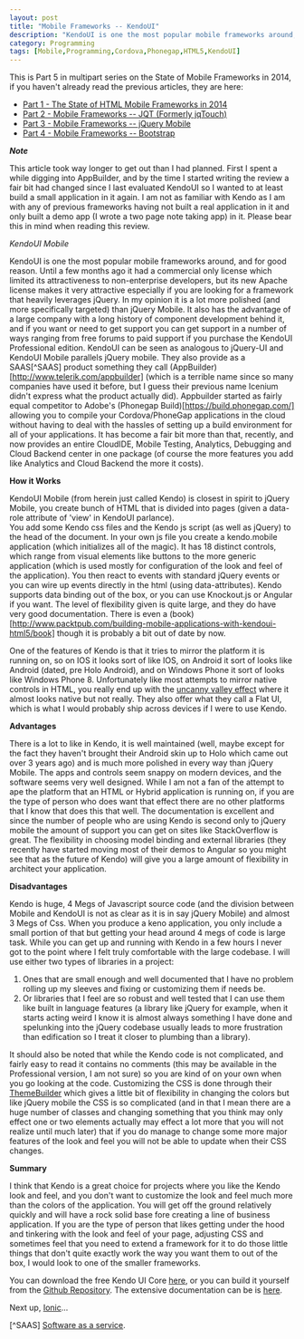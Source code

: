 ```yaml
---
layout: post
title: "Mobile Frameworks -- KendoUI"
description: "KendoUI is one the most popular mobile frameworks around, and for good reason. Until a few months ago it had a commercial only license which limited its attractiveness to non-enterprise developers, but its new Apache license makes it very attractive especially if you are looking for a framework that heavily leverages jQuery."
category: Programming
tags: [Mobile,Programming,Cordova,Phonegap,HTML5,KendoUI]
---
```



This is Part 5 in multipart series on the State of Mobile Frameworks in 2014, if you haven't already read the previous articles, they are here:

* [Part 1 - The State of HTML Mobile Frameworks in 2014](/programming/2014/04/22/the-state-of-html-mobile-frameworks-in-2014/)
* [Part 2 - Mobile Frameworks -- JQT (Formerly jqTouch)](/programming/2014/04/24/mobile-frameworks-jqt/)
* [Part 3 - Mobile Frameworks -- jQuery Mobile](/programming/2014/04/26/mobile-frameworks-jquery-mobile/)
* [Part 4 - Mobile Frameworks -- Bootstrap](/programming/2014/05/08/mobile-frameworks-bootstrap/)

***Note***

This article took way longer to get out than I had planned.  First I spent a while digging into AppBuilder, and by the
time I started writing the review a fair bit had changed since I last evaluated KendoUI so I wanted to at least build
a small application in it again.  I am not as familiar with Kendo as I am with any of previous frameworks having not
built a real application in it and only built a demo app (I wrote a two page note taking app) in it.  Please bear this
in mind when reading this review.

*KendoUI Mobile*

KendoUI is one the most popular mobile frameworks around, and for good reason. Until a few months ago it had a commercial
only license which limited its attractiveness to non-enterprise developers, but its new Apache license makes it very
attractive especially if you are looking for a framework that heavily leverages jQuery.  In my opinion it is a lot 
more polished (and more specifically targeted) than jQuery Mobile.  It also has the advantage of a large company
with a long history of component development behind it, and if you want or need to get support you can get support
in a number of ways ranging from free forums to paid support if you purchase the KendoUI Professional edition.  KendoUI
can be seen as analogous to jQuery-UI and KendoUI Mobile parallels jQuery mobile.
They also provide as a SAAS[^SAAS] product something they call (AppBuilder)[http://www.telerik.com/appbuilder] (which is a terrible name since so many companies have
used it before, but I guess their previous name Icenium didn't express what the product actually did).  Appbuilder
started as fairly equal competitor to Adobe's (Phonegap Build)[https://build.phonegap.com/] allowing you to compile
your Cordova/PhoneGap applications in the cloud without having to deal with the hassles of setting up a build
environment for all of your applications.  It has become a fair bit more than that, recently, and now provides
an entire CloudIDE, Mobile Testing, Analytics, Debugging and Cloud Backend center in one package (of course
the more features you add like Analytics and Cloud Backend the more it costs).  

**How it Works**

KendoUI Mobile (from herein just called Kendo) is closest in spirit to jQuery Mobile, you create bunch of 
HTML that is divided into pages (given a data-role attribute of 'view' in KendoUI parlance).  
You add some Kendo css files and the Kendo js script (as well as jQuery) to the
head of the document.  In your own js file you create a kendo.mobile application (which initializes all of the 
magic).  It has 18 distinct controls, which range from visual elements like buttons to the more generic application (which
is used mostly for configuration of the look and feel of the application).  You then react to events with standard
jQuery events or you can wire up events directly in the html (using data-attributes).  Kendo supports data binding 
out of the box, or you can use Knockout.js or Angular if you want.  The level of flexibility given is quite large,
and they do have very good documentation.  There is even a (book)[http://www.packtpub.com/building-mobile-applications-with-kendoui-html5/book]
though it is probably a bit out of date by now.

One of the features of Kendo is that it tries to mirror the platform it is running on, so on IOS it looks sort
of like IOS, on Android it sort of looks like Android (dated, pre Holo Android), and on Windows Phone it sort of
looks like Windows Phone 8.  Unfortunately like most attempts to mirror native controls in HTML, you really end
up with the [uncanny valley effect](http://en.wikipedia.org/wiki/Uncanny_valley) where it almost looks native but
not really.  They also offer what they call a Flat UI, which is what I would probably ship across devices if I 
were to use Kendo.  

**Advantages**

There is a lot to like in Kendo, it is well maintained (well, maybe except for the fact they haven't brought their
Android skin up to Holo which came out over 3 years ago) and is much more polished in every way than jQuery Mobile.
The apps and controls seem snappy on modern devices, and the software seems very well designed.
While I am not a fan of the attempt to ape the platform that an HTML or Hybrid application is running on, if you 
are the type of person who does want that effect there are no other platforms that I know that does this that well.
The documentation is excellent and since the number of people who are using Kendo is second only to jQuery mobile
the amount of support you can get on sites like StackOverflow is great.  The flexibility in choosing model binding
and external libraries (they recently have started moving most of their demos to Angular so you might see that as
the future of Kendo) will give you a large amount of flexibility in architect your application.  

**Disadvantages**

Kendo is huge, 4 Megs of Javascript source code (and the division between Mobile and KendoUI is not as clear as it is in
say jQuery Mobile) and almost 3 Megs of Css.  When you produce a keno application, you only include a small portion of
that but getting your head around 4 megs of code is large task.  While you can get up and running with Kendo in a few
hours I never got to the point where I felt truly comfortable with the large codebase. I will use either two types
of libraries in a project:
 
1. Ones that are small enough and well documented that I have no problem rolling up my sleeves and fixing or customizing them if needs be.
2. Or libraries that I feel are so robust and well tested that I can use them like built in language features (a library like jQuery for example, 
when it starts acting weird I know it is almost always something I have done and spelunking into the jQuery codebase usually leads 
to more frustration than edification so I treat it closer to plumbing than a library).  

It should also be noted that while the Kendo code is not complicated, and fairly easy
to read it contains no comments (this may be available in the Professional version, I am not sure) so you are kind
of on your own when you go looking at the code.  Customizing the CSS is done through their 
[ThemeBuilder](http://demos.telerik.com/kendo-ui/mobilethemebuilder/) which gives a little bit of 
flexibility in changing the colors but like jQuery mobile the CSS is so complicated (and in that I mean there are a huge
number of classes and changing something that you think may only effect one or two elements actually may effect a lot
more that you will not realize until much later) that if you do manage to change
some more major features of the look and feel you will not be able to update when their CSS changes.  

**Summary**

I think that Kendo is a great choice for projects where you like the Kendo look and feel, and you don't want to customize
the look and feel much more than the colors of the application.  You will get off the ground relatively quickly and will 
have a rock solid base fore creating a line of business application.  If you are the type of person that likes getting 
under the hood and tinkering with the look and feel of your page, adjusting CSS and sometimes feel that you need to 
extend a framework for it to do those little things that don't quite exactly work the way you want them to out of 
the box, I would look to one of the smaller frameworks.

You can download the free Kendo UI Core [here](http://www.telerik.com/download/kendo-ui-core), or you can build it
yourself from the [Github Repository](https://github.com/telerik/kendo-ui-core).  The extensive documentation can
be is [here](http://docs.telerik.com/kendo-ui/).



Next up, [Ionic](/programming/2014/10/11/mobile-frameworks-ionic/)...


[^SAAS] [Software as a service](http://en.wikipedia.org/wiki/Software_as_a_service).